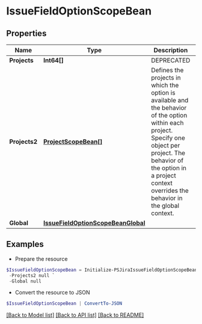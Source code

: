 # IssueFieldOptionScopeBean
## Properties

Name | Type | Description | Notes
------------ | ------------- | ------------- | -------------
**Projects** | **Int64[]** | DEPRECATED | [optional] 
**Projects2** | [**ProjectScopeBean[]**](ProjectScopeBean.md) | Defines the projects in which the option is available and the behavior of the option within each project. Specify one object per project. The behavior of the option in a project context overrides the behavior in the global context. | [optional] 
**Global** | [**IssueFieldOptionScopeBeanGlobal**](IssueFieldOptionScopeBeanGlobal.md) |  | [optional] 

## Examples

- Prepare the resource
```powershell
$IssueFieldOptionScopeBean = Initialize-PSJiraIssueFieldOptionScopeBean  -Projects null `
 -Projects2 null `
 -Global null
```

- Convert the resource to JSON
```powershell
$IssueFieldOptionScopeBean | ConvertTo-JSON
```

[[Back to Model list]](../README.md#documentation-for-models) [[Back to API list]](../README.md#documentation-for-api-endpoints) [[Back to README]](../README.md)

